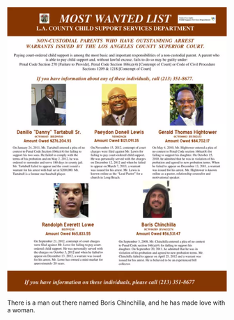 ![chinchilla](https://raw.githubusercontent.com/muneer78/muneer78.github.io/master/images/danny-tartabull-wanted-poster.png)


There is a man out there named Boris Chinchilla, and he has made love with a woman.


